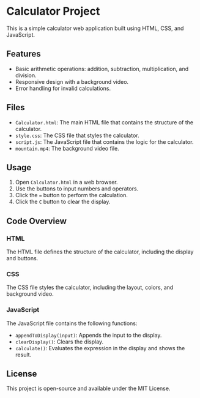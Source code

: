 # Calculator Project

This is a simple calculator web application built using HTML, CSS, and JavaScript.

## Features

- Basic arithmetic operations: addition, subtraction, multiplication, and division.
- Responsive design with a background video.
- Error handling for invalid calculations.

## Files

- `Calculator.html`: The main HTML file that contains the structure of the calculator.
- `style.css`: The CSS file that styles the calculator.
- `script.js`: The JavaScript file that contains the logic for the calculator.
- `mountain.mp4`: The background video file.

## Usage

1. Open `Calculator.html` in a web browser.
2. Use the buttons to input numbers and operators.
3. Click the `=` button to perform the calculation.
4. Click the `C` button to clear the display.

## Code Overview

### HTML

The HTML file defines the structure of the calculator, including the display and buttons.

### CSS

The CSS file styles the calculator, including the layout, colors, and background video.

### JavaScript

The JavaScript file contains the following functions:
- `appendToDisplay(input)`: Appends the input to the display.
- `clearDisplay()`: Clears the display.
- `calculate()`: Evaluates the expression in the display and shows the result.

## License

This project is open-source and available under the MIT License.
